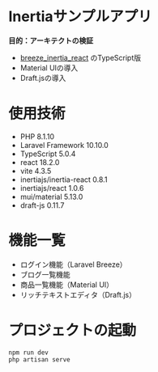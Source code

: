 # Inertiaサンプルアプリ
**目的：アーキテクトの検証** <br />
- [breeze_inertia_react](https://github.com/rikakohirata/breeze_inertia_react) のTypeScript版
- Material UIの導入
- Draft.jsの導入

# 使用技術
- PHP 8.1.10
- Laravel Framework 10.10.0
- TypeScript 5.0.4
- react 18.2.0
- vite 4.3.5
- inertiajs/inertia-react 0.8.1
- inertiajs/react 1.0.6
- mui/material 5.13.0
- draft-js 0.11.7

# 機能一覧
- ログイン機能（Laravel Breeze）
- ブログ一覧機能
- 商品一覧機能（Material UI）
- リッチテキストエディタ（Draft.js）

# プロジェクトの起動
```
npm run dev
php artisan serve
```
